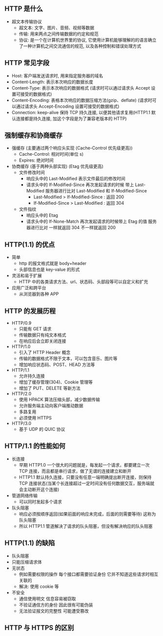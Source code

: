## HTTP 是什么

- 超文本传输协议
  - 超文本: 文字、图片、音频、视频等数据
  - 传输: 用来两点之间传输数据的约定和规范
  - 协议: 是一个在计算机世界里的协议, 它使用计算机能够理解的的语言确立了一种计算机之间交流通信的规范, 以及各种控制和错误处理方式

## HTTP 常见字段

- Host: 客户端发送请求时, 用来指定服务器的域名
- Content-Length: 表示本次响应的数据长度
- Content-Type: 表示本次响应的数据格式 (请求时可以通过请求头 Accept 设置可接受的数据格式)
- Content-Encoding: 表格本次响应的数据压缩方法(gzip、deflate) (请求时可以通过请求头 Accept-Encoding 设置可接受的数据格式)
- Connection: keep-alive 保持 TCP 持久连接, 以便其他请求复用(HTTP1.1 默认连接都是持久连接, 加这个字段是为了兼容老版本的 HTTP)

## 强制缓存和协商缓存

- 强缓存 (主要通过两个响应头实现 (Cache-Control 优先级更高))
  - Cache-Control: 相对时间(单位 s)
  - Expires: 绝对时间
- 协商缓存 (基于两种头部实现) (Etag 优先级更高)
  - 文件修改时间
    - 响应头中的 Last-Modified 表示文件最后的修改时间
    - 请求头中的 If-Modified-Since 再次发起请求的时候 带上 Last-Modified 服务器进行比对 Last-Modified 和 If-Modified-Since
      - Last-Modified > If-Modified-Since : 返回 200
      - If-Modified-Since > Last-Modified : 返回 304
  - 文件指纹
    - 响应头中的 Etag
    - 请求头中的 If-None-Match 再次发起请求的时候带上 Etag 的值 服务器进行比对 一样就返回 304 不一样就返回 200

## HTTP(1.1) 的优点

- 简单
  - http 的报文格式就是 body+header
  - 头部信息也是 key-value 的形式
- 灵活和易于扩展
  - HTTP 中的各类请求方法、url、状态码、头部段等可以自定义和扩充
- 应用广泛和跨平台
  - 从浏览器到各种 APP

## HTTP 的发展历程

- HTTP/0.9
  - 只能有 GET 请求
  - 传输数据只有纯文本格式
  - 在响应后会立即关闭连接
- HTTP/1.0
  - 引入了 HTTP Header 概念
  - 传输的数据格式不限于文本，可以包含音乐、图片等
  - 增加响应状态码、POST、HEAD 方法等
- HTTP/1.1
  - 允许持久连接
  - 增加了缓存管理(304)、Cookie 管理等
  - 增加了 PUT、DELETE 等新方法
- HTTP/2.0
  - 使用 HPACK 算法压缩头部，减少数据传输
  - 允许服务端主动向客户端推动数据
  - 多路复用
  - 必须使用 HTTPS
- HTTP/3.0
  - 基于 UDP 的 QUIC 协议

## HTTP/1.1 的性能如何

- 长连接
  - 早期 HTTP1.0 一个很大的问题就是，每发起一个请求，都要建立一次 TCP 连接，而且都是串行请求，做了无谓的连接建立和断开
  - HTTP1.1 默认持久连接，只要没有任意一端明确提出断开连接，则保持 TCP 连接状态(当某个长连接超过一定时间没有任何数据交互，服务端就会主动断开这个连接)
- 管道网络传输
  - 可以同时发起多个请求
- 队头阻塞
  - 响应必须按顺序返回(如果前面的响应未完成，后面的则需要等待) 这称为队头阻塞
  - 所以 HTTP1.1 管道解决了请求的队头阻塞，但没有解决响应的队头阻塞

## HTTP(1.1) 的缺陷

- 队头阻塞
- 只能压缩请求体
- 无状态
  - 例如需要权限的操作 每个接口都需要验证身份 它并不知道这些请求时相互关联的
  - 解决: 使用 cookie 等
- 不安全
  - 通信使用明文 信息容易被窃取
  - 不验证通信方的身份 因此很有可能伪装
  - 无法验证报文的完整性 可能遭受篡改

## HTTP 与 HTTPS 的区别
